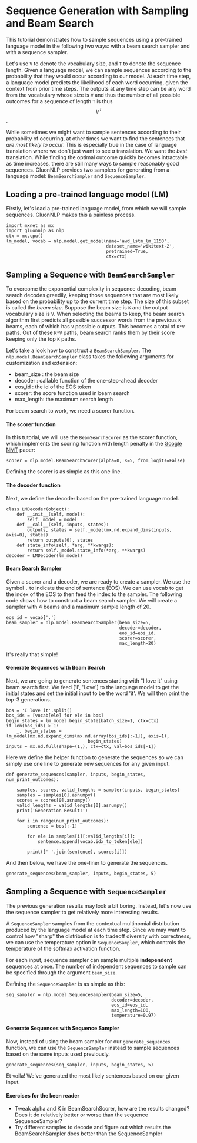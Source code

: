 # Sequence Generation with Sampling and Beam Search

This tutorial demonstrates how to sample sequences using a
pre-trained language model in the following two ways: with a beam search sampler
and with a sequence sampler.

Let's use `V` to denote the vocabulary size, and `T` to denote the sequence
length. Given a language model, we can sample sequences according to the
probability that they would occur according to our model. At each time step, a
language model predicts the likelihood of each word occurring, given the context
from prior time steps. The outputs at any time step can be any word from the
vocabulary whose size is `V` and thus the number of all possible outcomes for a
sequence of length `T` is thus $$V^T$$.

While sometimes we might want to sample
sentences according to their probability of occurring, at other times we want to
find the sentences that *are most likely to occur*. This is especially true in
the case of language translation where we don't just want to see *a*
translation. We want the *best* translation. While finding the optimal outcome
quickly becomes intractable as time increases, there are still many ways to
sample reasonably good sequences. GluonNLP provides two samplers for generating
from a language model: `BeamSearchSampler` and `SequenceSampler`.

## Loading a pre-trained language model (LM)

Firstly, let's load a pre-trained language model,
from which we will sample sequences. GluonNLP makes this a painless process.

```{.python .input}
import mxnet as mx
import gluonnlp as nlp
ctx = mx.cpu()
lm_model, vocab = nlp.model.get_model(name='awd_lstm_lm_1150',
                                      dataset_name='wikitext-2',
                                      pretrained=True,
                                      ctx=ctx)
```

## Sampling a Sequence with `BeamSearchSampler`

To overcome the exponential complexity in sequence decoding, beam search decodes
greedily, keeping those sequences that are most likely based on the probability
up to the current time step. The size of this subset is called the *beam size*.
Suppose the beam size is `K` and the output vocabulary size is `V`. When
selecting the beams to keep, the beam search algorithm first predicts all
possible successor words from the previous `K` beams, each of which has `V`
possible outputs. This becomes a total of `K*V` paths. Out of these `K*V` paths,
beam search ranks them by their score keeping only the top `K` paths.

Let's take a look how to construct a `BeamSearchSampler`. The
`nlp.model.BeamSearchSampler` class takes the following arguments for
customization and extension:

- beam_size : the beam size
- decoder : callable function of the one-step-ahead decoder
- eos_id : the id of the EOS token
- scorer: the score function used in beam search
- max_length: the maximum search length

For beam search to work, we need a scorer function.

#### The scorer function

In this tutorial, we will use the `BeamSearchScorer`
as the scorer function, which implements the scoring function with length penalty in the
[Google NMT](https://arxiv.org/pdf/1609.08144.pdf) paper:

```{.python .input}
scorer = nlp.model.BeamSearchScorer(alpha=0, K=5, from_logits=False)
```

Defining the scorer is as simple as this one line.

#### The decoder function

Next, we define the decoder based on the pre-trained
language model.

```{.python .input}
class LMDecoder(object):
    def __init__(self, model):
        self._model = model
    def __call__(self, inputs, states):
        outputs, states = self._model(mx.nd.expand_dims(inputs, axis=0), states)
        return outputs[0], states
    def state_info(self, *arg, **kwargs):
        return self._model.state_info(*arg, **kwargs)
decoder = LMDecoder(lm_model)
```

#### Beam Search Sampler

Given a scorer and a decoder, we are ready to create a sampler. We use the symbol `.`
to indicate the end of sentence (EOS). We can use vocab to get the index of the
EOS to then feed the index to the sampler. The following code shows how to
construct a beam search sampler. We will create a sampler with 4 beams and a
maximum sample length of 20.

```{.python .input}
eos_id = vocab['.']
beam_sampler = nlp.model.BeamSearchSampler(beam_size=5,
                                           decoder=decoder,
                                           eos_id=eos_id,
                                           scorer=scorer,
                                           max_length=20)
```

It's really that simple!

#### Generate Sequences with Beam Search

Next, we are going to generate sentences starting with "I love it" using beam
search first. We feed ['I', 'Love'] to the language model to get the initial
states and set the initial input to be the word 'it'. We will then print the
top-3 generations.

```{.python .input}
bos = 'I love it'.split()
bos_ids = [vocab[ele] for ele in bos]
begin_states = lm_model.begin_state(batch_size=1, ctx=ctx)
if len(bos_ids) > 1:
    _, begin_states = lm_model(mx.nd.expand_dims(mx.nd.array(bos_ids[:-1]), axis=1),
                               begin_states)
inputs = mx.nd.full(shape=(1,), ctx=ctx, val=bos_ids[-1])
```

Here we define the helper function to generate the sequences so we can simply use one line
to generate new sequences for any given input.

```{.python .input}
def generate_sequences(sampler, inputs, begin_states, num_print_outcomes):

    samples, scores, valid_lengths = sampler(inputs, begin_states)
    samples = samples[0].asnumpy()
    scores = scores[0].asnumpy()
    valid_lengths = valid_lengths[0].asnumpy()
    print('Generation Result:')

    for i in range(num_print_outcomes):
        sentence = bos[:-1]

        for ele in samples[i][:valid_lengths[i]]:
            sentence.append(vocab.idx_to_token[ele])

        print([' '.join(sentence), scores[i]])
```

And then below, we have the one-liner to generate the sequences.

```{.python .input}
generate_sequences(beam_sampler, inputs, begin_states, 5)
```

## Sampling a Sequence with `SequenceSampler`

The previous generation results
may look a bit boring. Instead, let's now use the sequence sampler to get relatively more
interesting results.

A `SequenceSampler` samples from the contextual multinomial distribution
produced by the language model at each time step. Since we may want to control
how "sharp" the distribution is to tradeoff diversity with correctness, we can
use the temperature option in `SequenceSampler`, which controls the temperature
of the softmax activation function.

For each input, sequence sampler can sample
multiple **independent** sequences at once. The number of independent sequences
to sample can be specified through the argument `beam_size`.

Defining the `SequenceSampler` is as simple as this:

```{.python .input}
seq_sampler = nlp.model.SequenceSampler(beam_size=5,
                                        decoder=decoder,
                                        eos_id=eos_id,
                                        max_length=100,
                                        temperature=0.97)
```


#### Generate Sequences with Sequence Sampler

Now, instead of using the beam sampler for our `generate_sequences` function, we can use the `SequenceSampler` instead to sample sequences based on the same inputs used previously.

```{.python .input}
generate_sequences(seq_sampler, inputs, begin_states, 5)
```

Et voila! We've generated the most likely sentences based on our given input.

#### Exercises for the keen reader

- Tweak alpha and K in BeamSearchScorer, how are the results
changed? Does it do relatively better or worse than the sequence SequenceSampler?
- Try different samples to decode and figure out which results the BeamSearchSampler does better than the SequenceSampler
